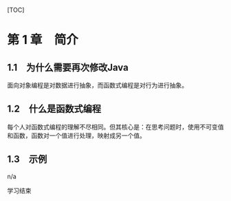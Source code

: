 [TOC]

# 第 1 章　简介

## 1.1　为什么需要再次修改Java

面向对象编程是对数据进行抽象，而函数式编程是对行为进行抽象。

## 1.2　什么是函数式编程

每个人对函数式编程的理解不尽相同。但其核心是：在思考问题时，使用不可变值和函数，函数对一个值进行处理，映射成另一个值。

## 1.3　示例

n/a

学习结束